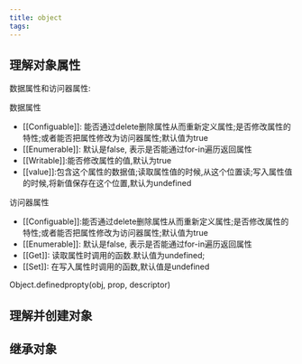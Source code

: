 ```yaml
---
title: object
tags:
---
```

## 理解对象属性
数据属性和访问器属性:

数据属性
- [[Configuable]]: 能否通过delete删除属性从而重新定义属性;是否修改属性的特性;或者能否把属性修改为访问器属性;默认值为true
- [[Enumerable]]: 默认是false, 表示是否能通过for-in遍历返回属性
- [[Writable]]:能否修改属性的值,默认为true
- [[value]]:包含这个属性的数据值;读取属性值的时候,从这个位置读;写入属性值的时候,将新值保存在这个位置,默认为undefined

访问器属性
- [[Configuable]]:能否通过delete删除属性从而重新定义属性;是否修改属性的特性;或者能否把属性修改为访问器属性;默认值为true
- [[Enumerable]]: 默认是false, 表示是否能通过for-in遍历返回属性
- [[Get]]: 读取属性时调用的函数.默认值为undefined;
- [[Set]]: 在写入属性时调用的函数,默认值是undefined

Object.definedpropty(obj, prop, descriptor)


## 理解并创建对象
## 继承对象